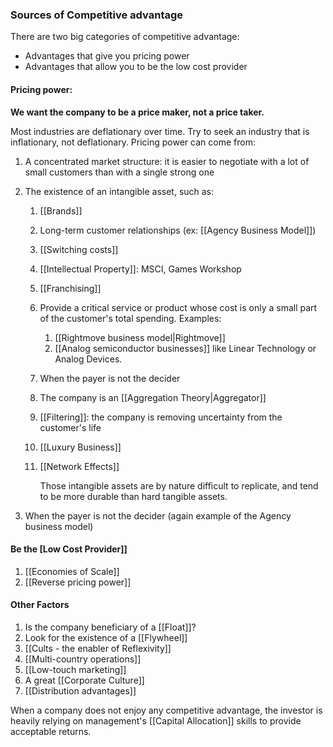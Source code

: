 


### Sources of Competitive advantage

There are two big categories of competitive advantage:
- Advantages that give you pricing power
- Advantages that allow you to be the low cost provider

#### Pricing power: 
**We want the company to be a price maker, not a price taker.**

Most industries are deflationary over time. Try to seek an industry that is inflationary, not deflationary. 
Pricing power can come from:
1. A concentrated market structure: it is easier to negotiate with a lot of small customers than with a single strong one
2. The existence of an intangible asset, such as:
	1. [[Brands]]
	2. Long-term customer relationships (ex: [[Agency Business Model]])
	3.  [[Switching costs]]
	4.  [[Intellectual Property]]: MSCI, Games Workshop
	5.  [[Franchising]]
	6.  Provide a critical service or product whose cost is only a small part of the customer's total spending. Examples:
		1. [[Rightmove business model|Rightmove]]
		2. [[Analog semiconductor businesses]] like Linear Technology or Analog Devices.
	7. When the payer is not the decider
	8. The company is an [[Aggregation Theory|Aggregator]]
	9. [[Filtering]]: the company is removing uncertainty from the customer's life
	10. [[Luxury Business]]
	11. [[Network Effects]]

		Those intangible assets are by nature difficult to replicate, and tend to be more durable than hard tangible assets.
		
		
		
3. When the payer is not the decider (again example of the Agency business model)


#### Be the [Low Cost Provider]]
1. [[Economies of Scale]]
2. [[Reverse pricing power]]



#### Other Factors
1.  Is the company beneficiary of a [[Float]]?
2.  Look for the existence of a [[Flywheel]]
3.  [[Cults - the enabler of Reflexivity]]
4.  [[Multi-country operations]]
5.   [[Low-touch marketing]]
6.  A great [[Corporate Culture]]
7.  [[Distribution advantages]]







When a company does not enjoy any competitive advantage, the investor is heavily relying on management's [[Capital Allocation]] skills to provide acceptable returns.
		


